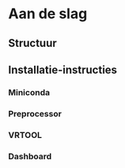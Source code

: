 # Aan de slag

## Structuur

## Installatie-instructies

### Miniconda

### Preprocessor

### VRTOOL

### Dashboard

